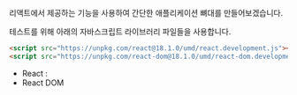 리액트에서 제공하는 기능을 사용하여 간단한 애플리케이션 뼈대를 만들어보겠습니다.

테스트를 위해 아래의 자바스크립트 라이브러리 파일들을 사용합니다.

```html
<script src="https://unpkg.com/react@18.1.0/umd/react.development.js"></script>
<script src="https://unpkg.com/react-dom@18.1.0/umd/react-dom.development.js"></script>
```

- React : 
- React DOM
